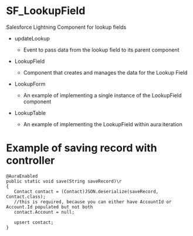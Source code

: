 # SF_LookupField
Salesforce Lightning Component for lookup fields

* updateLookup
  * Event to pass data from the lookup field to its parent component

* LookupField
  * Component that creates and manages the data for the Lookup Field
  
* LookupForm
  * An example of implementing a single instance of the LookupField component
  
* LookupTable
  * An example of implementing the LookupField within aura:iteration
  

# Example of saving record with controller
```
@AuraEnabled
public static void save(String saveRecord)\r
{
   Contact contact = (Contact)JSON.deserialize(saveRecord, Contact.class);
   //this is required, because you can either have AccountId or Account.Id populated but not both
   contact.Account = null;

   upsert contact;
}
```

